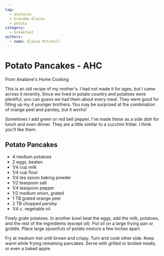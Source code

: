```yaml
---
tag:
  - analaine
  - Grandma Elaine
  - potato
category:
  - breakfast
authors:
  - name: Elaine Mitchell
---
```


# Potato Pancakes - AHC
From Analaine's Home Cooking

This is an old recipe of my mother's. I had not made it for ages, but I came across it recently.
Since we lived in potato country and potatoes were plentiful, you can guess we had them about
every meal.
They were good for filling up my 4 younger brothers.
You may be surprised at the combination of orange peel and parsley, but it works!

Sometimes I add green or red bell pepper. I've made these as a side dish for lunch and even
dinner. They are a little similar to a zucchini fritter. I think you'll like them.

## Potato Pancakes
* 4 medium potatoes
* 2 eggs, beaten
* 1/4 cup milk
* 1/4 cup flour
* 1/4 tea spoon baking powder
* 1/2 teaspoon salt
* 1/4 teaspoon pepper
* 1/2 medium onion, grated
* 1 TB grated orange peel
* 2 TB chopped parsley
* 1/4 c. vegetable oil

Finely grate potatoes. In another bowl beat the eggs, add the milk, potatoes, and the rest of the
ingredients (except oil). Put oil on a large frying pan or griddle. Place large spoonfuls of potato
mixture a few inches apart.

Fry at medium-hot until brown and crispy. Turn and cook other side. Keep warm while frying
remaining pancakes. Serve with grilled or broiled meats, or even a baked apple.